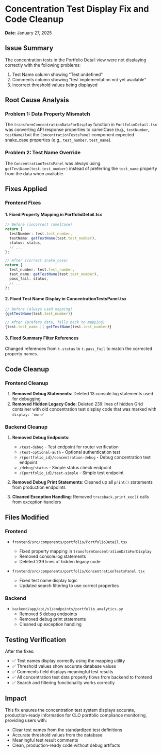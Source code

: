 # Concentration Test Display Fix and Code Cleanup
**Date**: January 27, 2025

## Issue Summary
The concentration tests in the Portfolio Detail view were not displaying correctly with the following problems:
1. Test Name column showing "Test undefined"
2. Comments column showing "test implementation not yet available"
3. Incorrect threshold values being displayed

## Root Cause Analysis

### Problem 1: Data Property Mismatch
The `transformConcentrationDataForDisplay` function in `PortfolioDetail.tsx` was converting API response properties to camelCase (e.g., `testNumber`, `testName`) but the `ConcentrationTestsPanel` component expected snake_case properties (e.g., `test_number`, `test_name`).

### Problem 2: Test Name Override
The `ConcentrationTestsPanel` was always using `getTestName(test.test_number)` instead of preferring the `test_name` property from the data when available.

## Fixes Applied

### Frontend Fixes

#### 1. Fixed Property Mapping in PortfolioDetail.tsx
```typescript
// Before (incorrect camelCase)
return {
  testNumber: test.test_number,
  testName: getTestName(test.test_number),
  status: status,
  // ...
};

// After (correct snake_case)
return {
  test_number: test.test_number,
  test_name: getTestName(test.test_number),
  pass_fail: status,
  // ...
};
```

#### 2. Fixed Test Name Display in ConcentrationTestsPanel.tsx
```typescript
// Before (always used mapping)
{getTestName(test.test_number)}

// After (prefers data, falls back to mapping)
{test.test_name || getTestName(test.test_number)}
```

#### 3. Fixed Summary Filter References
Changed references from `t.status` to `t.pass_fail` to match the corrected property names.

## Code Cleanup

### Frontend Cleanup
1. **Removed Debug Statements**: Deleted 13 console.log statements used for debugging
2. **Removed Hidden Legacy Code**: Deleted 239 lines of hidden Grid container with old concentration test display code that was marked with `display: 'none'`

### Backend Cleanup
1. **Removed Debug Endpoints**:
   - `/test-debug` - Test endpoint for router verification
   - `/test-optional-auth` - Optional authentication test
   - `/{portfolio_id}/concentration-debug` - Debug concentration test endpoint
   - `/debug/status` - Simple status check endpoint
   - `/{portfolio_id}/test-simple` - Simple test endpoint

2. **Removed Debug Print Statements**: Cleaned up all `print()` statements from production endpoints

3. **Cleaned Exception Handling**: Removed `traceback.print_exc()` calls from exception handlers

## Files Modified

### Frontend
- `frontend/src/components/portfolio/PortfolioDetail.tsx`
  - Fixed property mapping in `transformConcentrationDataForDisplay`
  - Removed console.log statements
  - Deleted 239 lines of hidden legacy code

- `frontend/src/components/portfolio/ConcentrationTestsPanel.tsx`
  - Fixed test name display logic
  - Updated search filtering to use correct properties

### Backend
- `backend/app/api/v1/endpoints/portfolio_analytics.py`
  - Removed 5 debug endpoints
  - Removed debug print statements
  - Cleaned up exception handling

## Testing Verification
After the fixes:
- ✅ Test names display correctly using the mapping utility
- ✅ Threshold values show accurate database values
- ✅ Comments field displays meaningful test results
- ✅ All concentration test data properly flows from backend to frontend
- ✅ Search and filtering functionality works correctly

## Impact
This fix ensures the concentration test system displays accurate, production-ready information for CLO portfolio compliance monitoring, providing users with:
- Clear test names from the standardized test definitions
- Accurate threshold values from the database
- Meaningful test result comments
- Clean, production-ready code without debug artifacts